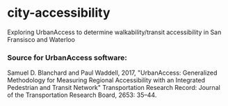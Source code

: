 # city-accessibility
Exploring UrbanAccess to determine walkability/transit accessibility in San Fransisco and Waterloo

### Source for UrbanAccess software:
Samuel D. Blanchard and Paul Waddell, 2017, "UrbanAccess: Generalized Methodology for Measuring Regional Accessibility with an Integrated Pedestrian and Transit Network" Transportation Research Record: Journal of the Transportation Research Board, 2653: 35–44.
